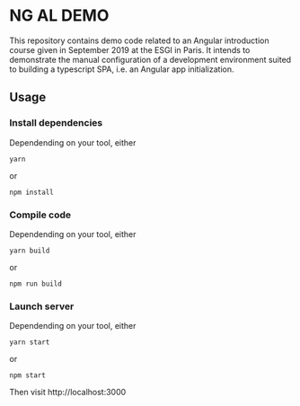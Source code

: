 # NG AL DEMO

This repository contains demo code related to an Angular introduction course given in September 2019 at the ESGI in Paris. It intends to demonstrate the manual configuration of a development environment suited to building a typescript SPA, i.e. an Angular app initialization.

## Usage

### Install dependencies

Dependending on your tool, either

```
yarn
```
or
```
npm install
```

### Compile code

Dependending on your tool, either

```
yarn build
```
or
```
npm run build
```

### Launch server

Dependending on your tool, either

```
yarn start
```
or
```
npm start
```

Then visit http://localhost:3000
